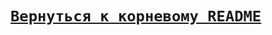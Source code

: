 # [__```Вернуться к корневому README```__](https://github.com/enikk500/CFU/blob/main/README.md)  




